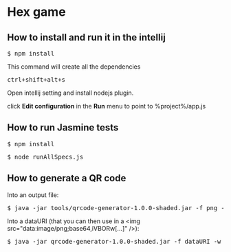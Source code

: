 <h1>Hex game</h1>

<h2>How to install and run it in the intellij</h2>

<pre>$ npm install</pre>
<p>This command will create all the dependencies</p>

<pre>ctrl+shift+alt+s</pre>
<p>Open intellij setting and install nodejs plugin.</p>

<p>click <b>Edit configuration</b> in the <b>Run</b> menu to point to %project%/app.js

<h2>How to run Jasmine tests</h2>
<pre>$ npm install</pre>
<pre>$ node runAllSpecs.js</pre>

<h2>How to generate a QR code</h2>
<p>Into an output file:</p>
<pre>$ java -jar tools/qrcode-generator-1.0.0-shaded.jar -f png -w 125 -h 125 -o output.png -u http://hexgame</pre>
<p>Into a dataURI (that you can then use in a &lt;img src="data:image/png;base64,iVBORw[...]" /&gt;):</p>
<pre>$ java -jar qrcode-generator-1.0.0-shaded.jar -f dataURI -w 125 -h 125 -u http://hexgame</pre>